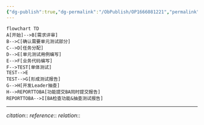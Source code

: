 ```yaml
---
{"dg-publish":true,"dg-permalink":"/ObPublish/OP1666081221","permalink":"/ObPublish/OP1666081221/","dgHomeLink":true,"dgPassFrontmatter":false,"dgShowBacklinks":false,"dgShowLocalGraph":false,"dgShowInlineTitle":false}
---
```



```mermaid
flowchart TD
A[开始]-->B[需求评审]
B-->C[确认需要单元测试部分]
C-->D[任务分配]
D-->E[单元测试用例编写]
E-->F[业务代码编写]
F-->TEST[单体测试]
TEST-->E
TEST-->G[形成测试报告]
G-->H[开发Leader抽查]
H-->REPORTTOBA[功能提交BA同时提交报告]
REPORTTOBA-->I[BA检查功能&抽查测试报告]
```


---
*citation*:: 
*reference*:: 
*relation*:: 